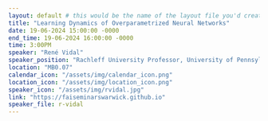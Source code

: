 ```yaml
---
layout: default # this would be the name of the layout file you'd create for events
title: "Learning Dynamics of Overparametrized Neural Networks"
date: 19-06-2024 15:00:00 -0000
end_time: 19-06-2024 16:00:00 -0000
time: 3:00PM
speaker: "René Vidal"
speaker_position: "Rachleff University Professor, University of Pennsylvania, USA"
location: "MB0.07"
calendar_icon: "/assets/img/calendar_icon.png"
location_icon: "/assets/img/location_icon.png"
speaker_icon: "/assets/img/rvidal.jpg"
link: "https://faiseminarswarwick.github.io"
speaker_file: r-vidal
---
```

